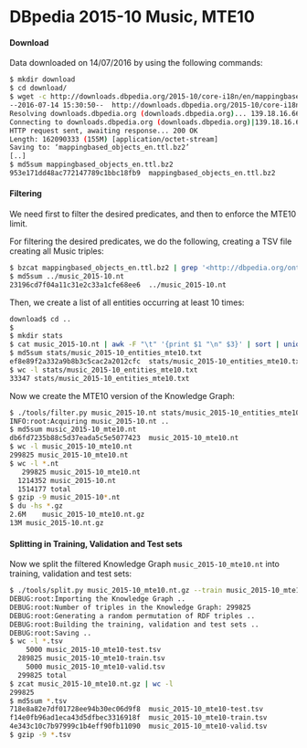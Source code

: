 # DBpedia 2015-10 Music, MTE10

#### Download

Data downloaded on 14/07/2016 by using the following commands:

```bash
$ mkdir download
$ cd download/
$ wget -c http://downloads.dbpedia.org/2015-10/core-i18n/en/mappingbased_objects_en.ttl.bz2
--2016-07-14 15:30:50--  http://downloads.dbpedia.org/2015-10/core-i18n/en/mappingbased_objects_en.ttl.bz2
Resolving downloads.dbpedia.org (downloads.dbpedia.org)... 139.18.16.66
Connecting to downloads.dbpedia.org (downloads.dbpedia.org)|139.18.16.66|:80... connected.
HTTP request sent, awaiting response... 200 OK
Length: 162090333 (155M) [application/octet-stream]
Saving to: ‘mappingbased_objects_en.ttl.bz2’
[..]
$ md5sum mappingbased_objects_en.ttl.bz2 
953e171dd48ac772147789c1bbc18fb9  mappingbased_objects_en.ttl.bz2
```

#### Filtering

We need first to filter the desired predicates, and then to enforce the MTE10 limit.

For filtering the desired predicates, we do the following, creating a TSV file creating all Music triples:

```bash
$ bzcat mappingbased_objects_en.ttl.bz2 | grep '<http://dbpedia.org/ontology/genre>\|<http://dbpedia.org/ontology/recordLabel>\|<http://dbpedia.org/ontology/associatedMusicalArtist>\|<http://dbpedia.org/ontology/associatedBand>\|<http://dbpedia.org/ontology/musicalArtist>\|<http://dbpedia.org/ontology/musicalBand>\|<http://dbpedia.org/ontology/album>' | sed -e ''s/"> <"/">\t<"/g'' | sed -e ''s/"> ."/">"/g'' > ../music_2015-10.nt
$ md5sum ../music_2015-10.nt
23196cd7f04a11c31e2c33a1cfe68ee6  ../music_2015-10.nt
```

Then, we create a list of all entities occurring at least 10 times:

```bash
download$ cd ..
$ 
$ mkdir stats
$ cat music_2015-10.nt | awk -F "\t" '{print $1 "\n" $3}' | sort | uniq -c | awk '{if ($1 >= 10) {print $2}}' > stats/music_2015-10_entities_mte10.txt
$ md5sum stats/music_2015-10_entities_mte10.txt 
ef8e89f2a332a9b8b3c5cac2a2012cfc  stats/music_2015-10_entities_mte10.txt
$ wc -l stats/music_2015-10_entities_mte10.txt 
33347 stats/music_2015-10_entities_mte10.txt
```

Now we create the MTE10 version of the Knowledge Graph:

```bash
$ ./tools/filter.py music_2015-10.nt stats/music_2015-10_entities_mte10.txt > music_2015-10_mte10.nt 
INFO:root:Acquiring music_2015-10.nt ..
$ md5sum music_2015-10_mte10.nt 
db6fd7235b88c5d37eada5c5e5077423  music_2015-10_mte10.nt
$ wc -l music_2015-10_mte10.nt 
299825 music_2015-10_mte10.nt
$ wc -l *.nt
   299825 music_2015-10_mte10.nt
  1214352 music_2015-10.nt
  1514177 total
$ gzip -9 music_2015-10*.nt
$ du -hs *.gz
2.6M	music_2015-10_mte10.nt.gz
13M	music_2015-10.nt.gz
```

#### Splitting in Training, Validation and Test sets

Now we split the filtered Knowledge Graph `music_2015-10_mte10.nt` into training, validation and test sets:

```bash
$ ./tools/split.py music_2015-10_mte10.nt.gz --train music_2015-10_mte10-train.tsv --valid music_2015-10_mte10-valid.tsv --valid-size 5000 --test music_2015-10_mte10-test.tsv --test-size 5000
DEBUG:root:Importing the Knowledge Graph ..
DEBUG:root:Number of triples in the Knowledge Graph: 299825
DEBUG:root:Generating a random permutation of RDF triples ..
DEBUG:root:Building the training, validation and test sets ..
DEBUG:root:Saving ..
$ wc -l *.tsv
    5000 music_2015-10_mte10-test.tsv
  289825 music_2015-10_mte10-train.tsv
    5000 music_2015-10_mte10-valid.tsv
  299825 total
$ zcat music_2015-10_mte10.nt.gz | wc -l
299825
$ md5sum *.tsv
718e8a82e7df01728ee94b30ec06d9f8  music_2015-10_mte10-test.tsv
f14e0fb96ad1eca43d5dfbec3316918f  music_2015-10_mte10-train.tsv
4e343c10c7b97999c1b4eff90fb11090  music_2015-10_mte10-valid.tsv
$ gzip -9 *.tsv
```
